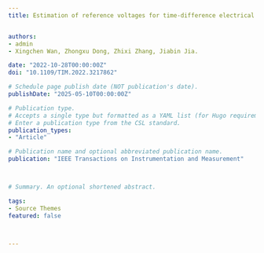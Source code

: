 ```yaml
---
title: Estimation of reference voltages for time-difference electrical impedance tomography


authors:
- admin
- Xingchen Wan, Zhongxu Dong, Zhixi Zhang, Jiabin Jia.

date: "2022-10-28T00:00:00Z"
doi: "10.1109/TIM.2022.3217862"

# Schedule page publish date (NOT publication's date).
publishDate: "2025-05-10T00:00:00Z"

# Publication type.
# Accepts a single type but formatted as a YAML list (for Hugo requirements).
# Enter a publication type from the CSL standard.
publication_types:
- "Article"

# Publication name and optional abbreviated publication name.
publication: "IEEE Transactions on Instrumentation and Measurement"



# Summary. An optional shortened abstract.

tags:
- Source Themes
featured: false



---
```



